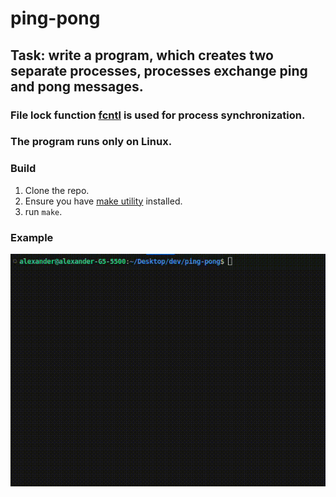 # ping-pong
## Task: write a program, which creates two separate processes, processes exchange ping and pong messages.
### File lock function [fcntl](https://linux.die.net/man/2/fcntl) is used for process synchronization.
### The program runs only on Linux.

### Build
1. Clone the repo.
2. Ensure you have [make utility](https://www.gnu.org/software/make/) installed.
3. run ``make``.

### Example
![demo](https://github.com/Alexander-Ploskin/ping-pong/blob/master/demo.gif)
